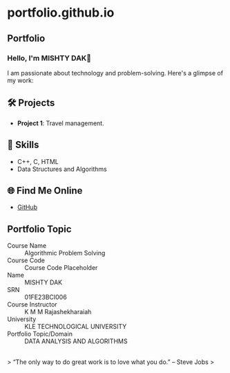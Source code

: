 # portfolio.github.io
## Portfolio

### Hello, I'm MISHTY DAK👋

I am passionate about technology and problem-solving. Here's a glimpse of my work:

## 🛠️ Projects
- **Project 1**: Travel management.

## 🚀 Skills
- C++, C, HTML
- Data Structures and Algorithms

## 🌐 Find Me Online
- [GitHub](https://github.com/mishtydak)

## Portfolio Topic

<dl>
<dt>Course Name</dt>
<dd>Algorithmic Problem Solving</dd>
<dt>Course Code</dt>
<dd>Course Code Placeholder</dd>
<dt>Name</dt>
<dd>MISHTY DAK</dd>
<dt>SRN</dt>
<dd>01FE23BCI006</dd>
<dt>Course Instructor</dt>
<dd>K M M Rajashekharaiah</dd>
<dt>University</dt>
<dd>KLE TECHNOLOGICAL UNIVERSITY</dd>
<dt>Portfolio Topic/Domain</dt>
<dd>DATA ANALYSIS AND ALGORITHMS</dd>
</dl>

<br> 
> “The only way to do great work is to love what you do.” – Steve Jobs
>
